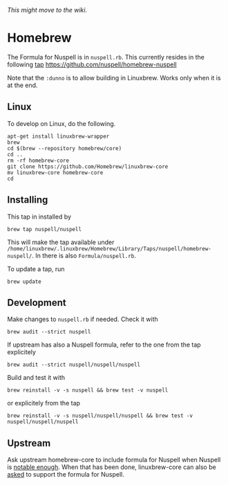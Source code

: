_This might move to the wiki._

# Homebrew

The Formula for Nuspell is in `nuspell.rb`. This currently resides in
the following [tap](https://docs.brew.sh/Taps)
https://github.com/nuspell/homebrew-nuspell

Note that the `:dunno` is to allow building in Linuxbrew. Works only when it
is at the end.


## Linux

To develop on Linux, do the following.

    apt-get install linuxbrew-wrapper
    brew
    cd $(brew --repository homebrew/core)
    cd ..
    rm -rf homebrew-core
    git clone https://github.com/Homebrew/linuxbrew-core
    mv linuxbrew-core homebrew-core
    cd


## Installing

This tap in installed by

    brew tap nuspell/nuspell

This will make the tap available under `/home/linuxbrew/.linuxbrew/Homebrew/Library/Taps/nuspell/homebrew-nuspell/`. In there is also `Formula/nuspell.rb`.

To update a tap, run

    brew update


## Development

Make changes to `nuspell.rb` if needed. Check it with

    brew audit --strict nuspell

If upstream has also a Nuspell formula, refer to the one from the tap
explicitely

    brew audit --strict nuspell/nuspell/nuspell

Build and test it with

    brew reinstall -v -s nuspell && brew test -v nuspell

or explicitely from the tap

    brew reinstall -v -s nuspell/nuspell/nuspell && brew test -v nuspell/nuspell/nuspell


## Upstream

Ask upstream homebrew-core to include formula for Nuspell when Nuspell is
[notable enough](https://github.com/Homebrew/homebrew-core/pull/50685#issuecomment-591614333).
When that has been done, linuxbrew-core can also be [asked](https://github.com/Homebrew/linuxbrew-core/pull/19714#issuecomment-590907806)
to support the formula for Nuspell.
